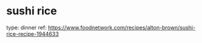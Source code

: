 # sushi rice

type: dinner
ref: https://www.foodnetwork.com/recipes/alton-brown/sushi-rice-recipe-1944633